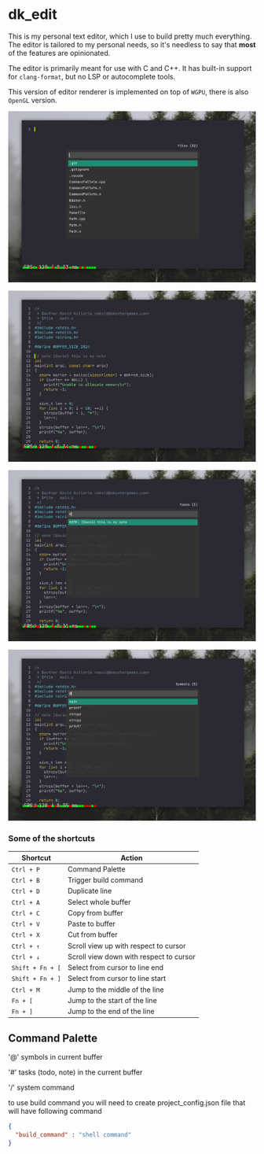 # dk_edit

This is my personal text editor, which I use to build pretty much everything. The editor is tailored to my personal needs, so it's needless to say that **most** of the features are opinionated.

The editor is primarily meant for use with C and C++. It has built-in support for `clang-format`, but no LSP or autocomplete tools.

This version of editor renderer is implemented on top of `WGPU`, there is also `OpenGL` version. 

![Screenshot](/screenshots/s0.png)

![Screenshot](/screenshots/s1.png)

![Screenshot](/screenshots/s2.png)

![Screenshot](/screenshots/s3.png)


### Some of the shortcuts

| **Shortcut**        | **Action**                                       |
|---------------------|--------------------------------------------------|
| `Ctrl + P`          | Command Palette                                  |
| `Ctrl + B`          | Trigger build command                            |
| `Ctrl + D`          | Duplicate line                                   |
| `Ctrl + A`          | Select whole buffer                              |
| `Ctrl + C`          | Copy from buffer                                 |
| `Ctrl + V`          | Paste to buffer                                  |
| `Ctrl + X`          | Cut from buffer                                  |
| `Ctrl + ↑`          | Scroll view up with respect to cursor            |
| `Ctrl + ↓`          | Scroll view down with respect to cursor          |
| `Shift + Fn + [`    | Select from cursor to line end                   |
| `Shift + Fn + ]`    | Select from cursor to line start                 |
| `Ctrl + M`          | Jump to the middle of the line                   |
| `Fn + [`            | Jump to the start of the line                    |
| `Fn + ]`            | Jump to the end of the line                      |


## Command Palette

'@' symbols in current buffer

'#' tasks (todo, note) in the current buffer

'/' system command


to use build command you will need to create project_config.json file that will have following command

```json
{
  "build_command" : "shell command"
}
```
